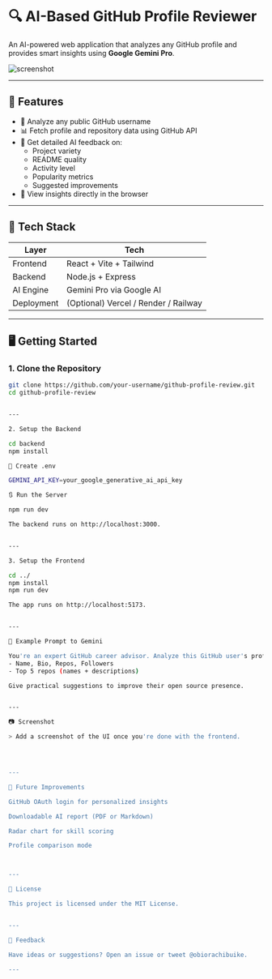 

# 🔍 AI-Based GitHub Profile Reviewer

An AI-powered web application that analyzes any GitHub profile and provides smart insights using **Google Gemini Pro**.

![screenshot](./screenshot.png) <!-- Add your screenshot here -->

---

## 🚀 Features

- 🔎 Analyze any public GitHub username
- 📊 Fetch profile and repository data using GitHub API
- 🧠 Get detailed AI feedback on:
  - Project variety
  - README quality
  - Activity level
  - Popularity metrics
  - Suggested improvements
- 📄 View insights directly in the browser

---

## 🧱 Tech Stack

| Layer       | Tech                     |
|-------------|--------------------------|
| Frontend    | React + Vite + Tailwind  |
| Backend     | Node.js + Express        |
| AI Engine   | Gemini Pro via Google AI |
| Deployment  | (Optional) Vercel / Render / Railway |

---

## 🖥️ Getting Started

### 1. Clone the Repository

```bash
git clone https://github.com/your-username/github-profile-review.git
cd github-profile-review


---

2. Setup the Backend

cd backend
npm install

🔑 Create .env

GEMINI_API_KEY=your_google_generative_ai_api_key

🔃 Run the Server

npm run dev

The backend runs on http://localhost:3000.


---

3. Setup the Frontend

cd ../
npm install
npm run dev

The app runs on http://localhost:5173.


---

🧪 Example Prompt to Gemini

You're an expert GitHub career advisor. Analyze this GitHub user's profile:
- Name, Bio, Repos, Followers
- Top 5 repos (names + descriptions)

Give practical suggestions to improve their open source presence.


---

📷 Screenshot

> Add a screenshot of the UI once you're done with the frontend.




---

📌 Future Improvements

GitHub OAuth login for personalized insights

Downloadable AI report (PDF or Markdown)

Radar chart for skill scoring

Profile comparison mode



---

📄 License

This project is licensed under the MIT License.


---

💬 Feedback

Have ideas or suggestions? Open an issue or tweet @obiorachibuike.

---



